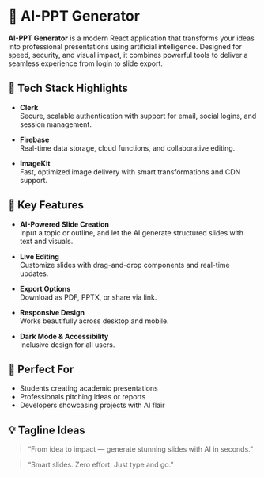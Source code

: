 # 🧠 AI-PPT Generator

**AI-PPT Generator** is a modern React application that transforms your ideas into professional presentations using artificial intelligence. Designed for speed, security, and visual impact, it combines powerful tools to deliver a seamless experience from login to slide export.

## 🔧 Tech Stack Highlights

- **Clerk**  
  Secure, scalable authentication with support for email, social logins, and session management.

- **Firebase**  
  Real-time data storage, cloud functions, and collaborative editing.

- **ImageKit**  
  Fast, optimized image delivery with smart transformations and CDN support.

## 🚀 Key Features

- **AI-Powered Slide Creation**  
  Input a topic or outline, and let the AI generate structured slides with text and visuals.

- **Live Editing**  
  Customize slides with drag-and-drop components and real-time updates.

- **Export Options**  
  Download as PDF, PPTX, or share via link.

- **Responsive Design**  
  Works beautifully across desktop and mobile.

- **Dark Mode & Accessibility**  
  Inclusive design for all users.

## 🔗 Perfect For

- Students creating academic presentations  
- Professionals pitching ideas or reports  
- Developers showcasing projects with AI flair

## 💡 Tagline Ideas

> “From idea to impact — generate stunning slides with AI in seconds.”

> “Smart slides. Zero effort. Just type and go.”
